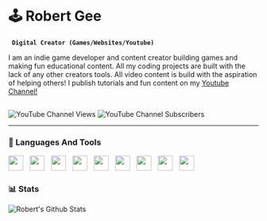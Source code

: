 # 🕹️ Robert Gee
**` Digital Creator (Games/Websites/Youtube)`**

I am an indie game developer and content creator building games and making fun educational content. All my coding projects are built with the lack of any other creators tools. All video content is build with the aspiration of helping others! I publish tutorials and fun content on my [Youtube Channel!]("https://www.youtube.com/channel/UCBMk8v6nNEw632Ym18G_ZYQ")
##
![YouTube Channel Views](https://custom-icon-badges.demolab.com/youtube/channel/views/UCBMk8v6nNEw632Ym18G_ZYQ?style=for-the-badge)
![YouTube Channel Subscribers](https://custom-icon-badges.demolab.com/youtube/channel/subscribers/UCBMk8v6nNEw632Ym18G_ZYQ?style=for-the-badge)

---
### 💼 Languages And Tools

<img align="left" width="30px" style="padding-right:10px;" src="https://cdn.jsdelivr.net/gh/devicons/devicon/icons/html5/html5-original.svg" />
<img align="left" width="30px" style="padding-right:10px;" src="https://cdn.jsdelivr.net/gh/devicons/devicon/icons/css3/css3-original.svg" />
<img align="left" width="30px" style="padding-right:10px;" src="https://cdn.jsdelivr.net/gh/devicons/devicon/icons/php/php-original.svg" />
<img align="left" width="30px" style="padding-right:10px;" src="https://cdn.jsdelivr.net/gh/devicons/devicon/icons/javascript/javascript-original.svg" />
<img align="left" width="30px" style="padding-right:10px;" src="https://cdn.jsdelivr.net/gh/devicons/devicon/icons/csharp/csharp-original.svg" />
<img align="left" width="30px" style="padding-right:10px;" src="https://cdn.jsdelivr.net/gh/devicons/devicon/icons/cplusplus/cplusplus-original.svg" />
<img align="left" width="30px" style="padding-right:10px;" src="https://cdn.jsdelivr.net/gh/devicons/devicon/icons/bootstrap/bootstrap-original.svg" />

<img align="left" width="30px" style="padding-right:10px;" src="https://cdn.jsdelivr.net/gh/devicons/devicon/icons/linkedin/linkedin-original.svg" />          
<img align="left" width="30px" style="padding-right:10px;" src="https://cdn.jsdelivr.net/gh/devicons/devicon/icons/behance/behance-original.svg" />

<br />

#

### 📊 Stats
![Robert's Github Stats](https://github-readme-stats.vercel.app/api?username=robertgouveia&show_icons=true&theme=gruvbox)